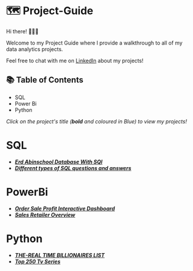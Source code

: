 # 🗺 Project-Guide

Hi there! 🙋🏻‍♀️

Welcome to my Project Guide where I provide a walkthrough to all of my data analytics projects.

Feel free to chat with me on [LinkedIn](https://www.linkedin.com/in/sujoynath/) about my projects!

## 📚 Table of Contents
- SQL
- Power Bi  
- Python 

_Click on the project's title (**bold** and coloured in Blue) to view my projects!_

# SQL
- [***Erd Abinschool Database With SQl***](https://github.com/sujoyx/Erd-Abinschool-Database-With-SQL)
- [***Different types of SQL questions and answers***](https://github.com/sujoyx/Different-types-of-SQL-questions-and-answers)

# PowerBi
- [***Order Sale Profit Interactive Dashboard***](https://github.com/sujoyx/Order-Sale-Profit-Interactive-Dashboard)
- [***Sales Retailer Overview***](https://github.com/sujoyx/Sales-Retailer-Overview)

# Python
- [***THE-REAL TIME BILLIONAIRES LIST***](https://github.com/sujoyx/THE-REAL-TIME-BILLIONAIRES-LIST)
- [***Top 250 Tv Series***](https://github.com/sujoyx/Top-250-Tv-Series)

